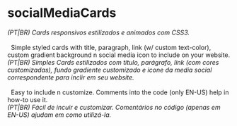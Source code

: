 # socialMediaCards
<i>  (PT|BR) Cards responsivos estilizados e animados com CSS3.</i>
<br>
<br>
&nbsp;&nbsp;Simple styled cards with title, paragraph, link (w/ custom text-color), custom gradient background n social media icon to include on your website.<br>
<i>  (PT|BR) Simples Cards estilizados com título, parágrafo, link (com cores customizadas), fundo gradiente customizado e icone da media social correspondente para inclir em seu website.</i>
<br>
<br>
&nbsp;&nbsp;Easy to include n customize. Comments into the code (only EN-US) help in how-to use it.
<br><i>  (PT|BR) Fácil de incuir e customizar. Comentários no código (apenas em EN-US) ajudam em como utilizá-la.</i>

